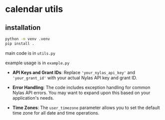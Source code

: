 # calendar utils

## installation

```bash
python -m venv .venv
pip install .
```

main code is in `utils.py`

example usage is in `example.py`

- **API Keys and Grant IDs**: Replace `'your_nylas_api_key'` and `'your_grant_id'` with your actual Nylas API key and grant ID.

- **Error Handling**: The code includes exception handling for common Nylas API errors. You may want to expand upon this based on your application's needs.

- **Time Zones**: The `user_timezone` parameter allows you to set the default time zone for all date and time operations.
